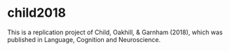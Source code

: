 # child2018
This is a replication project of Child, Oakhill, &amp; Garnham (2018), which was published in Language, Cognition and Neuroscience.
